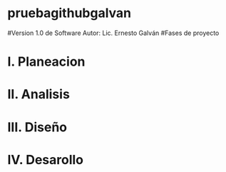 # pruebagithubgalvan

#Version 1.0 de Software Autor: Lic. Ernesto Galván
#Fases de proyecto
# I. Planeacion
# II. Analisis
# III. Diseño
# IV. Desarollo
